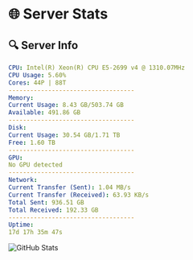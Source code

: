# 🌐 Server Stats
## 🔍 Server Info
```yaml
CPU: Intel(R) Xeon(R) CPU E5-2699 v4 @ 1310.07MHz
CPU Usage: 5.60%
Cores: 44P | 88T
-----------------------------------
Memory:
Current Usage: 8.43 GB/503.74 GB
Available: 491.86 GB
-----------------------------------
Disk:
Current Usage: 30.54 GB/1.71 TB
Free: 1.60 TB
-----------------------------------
GPU:
No GPU detected
-----------------------------------
Network:
Current Transfer (Sent): 1.04 MB/s
Current Transfer (Received): 63.93 KB/s
Total Sent: 936.51 GB
Total Received: 192.33 GB
-----------------------------------
Uptime:
17d 17h 35m 47s
```
![GitHub Stats](https://img.shields.io/badge/Updated-2025-05-07_10:44:35-blue)